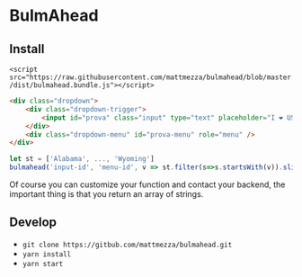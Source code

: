 BulmAhead
======

## Install

`<script src="https://raw.githubusercontent.com/mattmezza/bulmahead/blob/master/dist/bulmahead.bundle.js"></script>`

```html
<div class="dropdown">
    <div class="dropdown-trigger">
        <input id="prova" class="input" type="text" placeholder="I ❤️ USA" aria-haspopup="true" aria-controls="prova-menu">
    </div>
    <div class="dropdown-menu" id="prova-menu" role="menu" />
</div>
```

```js
let st = ['Alabama', ..., 'Wyoming']
bulmahead('input-id', 'menu-id', v => st.filter(s=>s.startsWith(v)).slice(0,5), 200);
```

Of course you can customize your function and contact your backend, the important thing is that you return an array of strings.

## Develop

- `git clone https://gitbub.com/mattmezza/bulmahead.git`
- `yarn install`
- `yarn start`
